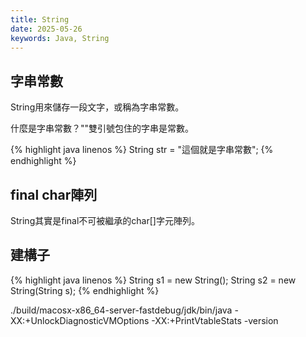 ```yaml
---
title: String
date: 2025-05-26
keywords: Java, String
---
```

## 字串常數
String用來儲存一段文字，或稱為字串常數。

什麼是字串常數？\"\"雙引號包住的字串是常數。

{% highlight java linenos %}
String str = "這個就是字串常數";
{% endhighlight %}

## final char陣列
String其實是final不可被繼承的char\[\]字元陣列。

## 建構子
{% highlight java linenos %}
String s1 = new String();
String s2 = new String(String s);
{% endhighlight %}

./build/macosx-x86_64-server-fastdebug/jdk/bin/java -XX:+UnlockDiagnosticVMOptions -XX:+PrintVtableStats -version